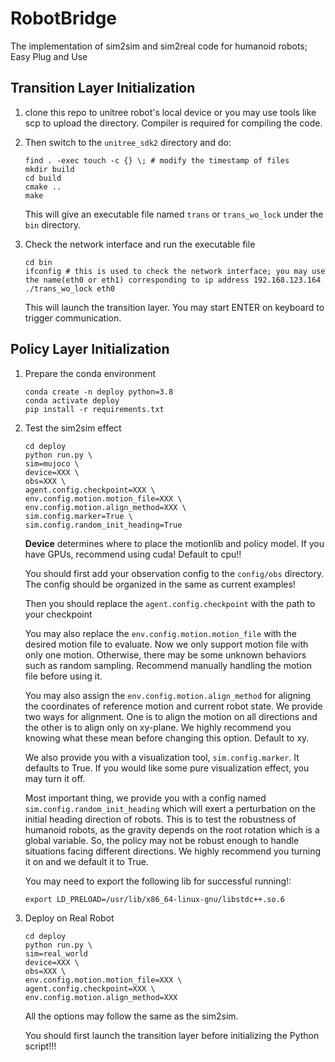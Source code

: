 # RobotBridge
The implementation of sim2sim and sim2real code for humanoid robots; Easy Plug and Use

## Transition Layer Initialization
1. clone this repo to unitree robot's local device or you may use tools like scp to upload the directory. Compiler is required for compiling the code.

2. Then switch to the `unitree_sdk2` directory and do:
    ```Shell
    find . -exec touch -c {} \; # modify the timestamp of files
    mkdir build
    cd build
    cmake ..
    make
    ```
    This will give an executable file named `trans` or `trans_wo_lock` under the `bin` directory.

3. Check the network interface and run the executable file
    ```Shell
    cd bin
    ifconfig # this is used to check the network interface; you may use the name(eth0 or eth1) corresponding to ip address 192.168.123.164
    ./trans_wo_lock eth0
    ```
    This will launch the transition layer. You may start ENTER on keyboard to trigger communication.

## Policy Layer Initialization
1. Prepare the conda environment
    ```Shell
    conda create -n deploy python=3.8
    conda activate deploy
    pip install -r requirements.txt
    ```

2. Test the sim2sim effect
    ```Shell
    cd deploy
    python run.py \
    sim=mujoco \
    device=XXX \
    obs=XXX \
    agent.config.checkpoint=XXX \
    env.config.motion.motion_file=XXX \
    env.config.motion.align_method=XXX \
    sim.config.marker=True \
    sim.config.random_init_heading=True
    ```
    **Device** determines where to place the motionlib and policy model. If you have GPUs, recommend using cuda! Default to cpu!!

    You should first add your observation config to the `config/obs` directory. The config should be organized in the same as current examples!

    Then you should replace the `agent.config.checkpoint` with the path to your checkpoint

    You may also replace the `env.config.motion.motion_file` with the desired motion file to evaluate. Now we only support motion file with only one motion. Otherwise, there may be some unknown behaviors such as random sampling. Recommend manually handling the motion file before using it.

    You may also assign the `env.config.motion.align_method` for aligning the coordinates of reference motion and current robot state. We provide two ways for alignment. One is to align the motion on all directions and the other is to align only on xy-plane. We highly recommend you knowing what these mean before changing this option. Default to xy.

    We also provide you with a visualization tool, `sim.config.marker`. It defaults to True. If you would like some pure visualization effect, you may turn it off.
    
    Most important thing, we provide you with a config named `sim.config.random_init_heading` which will exert a perturbation on the initial heading direction of robots. This is to test the robustness of humanoid robots, as the gravity depends on the root rotation which is a global variable. So, the policy may not be robust enough to handle situations facing different directions. We highly recommend you turning it on and we default it to True.

    You may need to export the following lib for successful running!:
    ```Shell
    export LD_PRELOAD=/usr/lib/x86_64-linux-gnu/libstdc++.so.6
    ```

3. Deploy on Real Robot
    ```Shell
    cd deploy
    python run.py \
    sim=real_world
    device=XXX \
    obs=XXX \
    env.config.motion.motion_file=XXX \
    agent.config.checkpoint=XXX \
    env.config.motion.align_method=XXX
    ```
    All the options may follow the same as the sim2sim.
    
    You should first launch the transition layer before initializing the Python script!!!